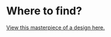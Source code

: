 # Where to find?
[View this masterpiece of a design here.](https://dci-marc.github.io/w02-d04-e03-omar/)
